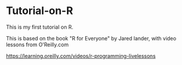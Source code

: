 # Tutorial-on-R
This is my first tutorial on R.

This is based on the book "R for Everyone" by Jared lander, with video lessons from O'Reilly.com

https://learning.oreilly.com/videos/r-programming-livelessons
